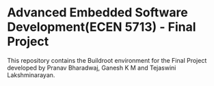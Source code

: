 # Advanced Embedded Software Development(ECEN 5713) - Final Project
This repository contains the Buildroot environment for the Final Project developed by Pranav Bharadwaj, Ganesh K M and Tejaswini Lakshminarayan.
